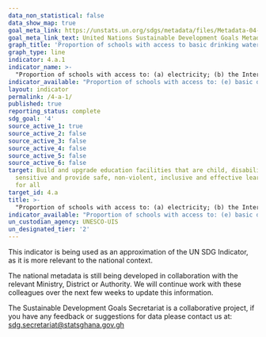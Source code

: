 ```yaml
---
data_non_statistical: false
data_show_map: true
goal_meta_link: https://unstats.un.org/sdgs/metadata/files/Metadata-04-0A-01.pdf
goal_meta_link_text: United Nations Sustainable Development Goals Metadata (pdf 210kB)
graph_title: 'Proportion of schools with access to basic drinking water'
graph_type: line
indicator: 4.a.1
indicator_name: >-
  "Proportion of schools with access to: (a) electricity; (b) the Internet for pedagogical purposes; (c) computers for pedagogical purposes; (d) adapted infrastructure and materials for students with disabilities; (e) basic drinking water; (f) single-sex basic sanitation facilities; and (g) basic handwashing facilities (as per the WASH indicator definitions)"
indicator_available: "Proportion of schools with access to: (e) basic drinking water"
layout: indicator
permalink: /4-a-1/
published: true
reporting_status: complete
sdg_goal: '4'
source_active_1: true
source_active_2: false
source_active_3: false
source_active_4: false
source_active_5: false
source_active_6: false
target: Build and upgrade education facilities that are child, disability and gender
  sensitive and provide safe, non-violent, inclusive and effective learning environments
  for all
target_id: 4.a
title: >-
  "Proportion of schools with access to: (a) electricity; (b) the Internet for pedagogical purposes; (c) computers for pedagogical purposes; (d) adapted infrastructure and materials for students with disabilities; (e) basic drinking water; (f) single-sex basic sanitation facilities; and (g) basic handwashing facilities (as per the WASH indicator definitions)"
indicator_available: "Proportion of schools with access to: (e) basic drinking water"
un_custodian_agency: UNESCO-UIS
un_designated_tier: '2'
---
```

This indicator is being used as an approximation of the UN SDG Indicator, as it is more relevant to the national context.

The national metadata is still being developed in collaboration with the relevant Ministry, District or Authority.  We will continue work with these colleagues over the next few weeks to update this information.

The Sustainable Development Goals Secretariat is a collaborative project, if you have any feedback or suggestions for data please contact us at: sdg.secretariat@statsghana.gov.gh
